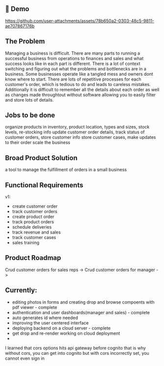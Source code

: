 ## 🎥 Demo


https://github.com/user-attachments/assets/78b650a2-0303-48c5-9811-ae707867176b

## The Problem

Managing a business is difficult. There are many parts to running a successful business from operations to finances and sales and what success looks like in each part is different. There is a lot of context switching and figuring out what the problems and bottlenecks are in a business. Some businesses operate like a tangled mess and owners dont know where to start. There are lots of repetitive processes for each customer's order, which is tedious to do and leads to careless mistakes. Additionally it is difficult to remember all the details about each order as well as changes made throughtout without software allowing you to easily filter and store lots of details.

## Jobs to be done

organize products in inventory, product location, types and sizes, stock levels, re-stocking info
update customer order details, track status of customer orders, store customer info
store customer cases, make updates to their order
scale the business

## Broad Product Solution

a tool to manage the fulfillment of orders in a small business

## Functional Requirements

v1:

- create customer order
- track customer orders
- create product order
- track product orders
- schedule deliveries
- track revenue and sales
- track customer cases
- sales training

## Product Roadmap

Crud customer orders for sales reps -> Crud customer orders for manager ->

## Currently:

- editing photos in forms and creating drop and browse compoents with pdf viewer - complete
- authentication and user dashboards(manager and sales) - complete
- auto generates id where needed
- improving the user centered interface
- deploying backend on a cloud server - complete
- get drop and re-render working on cloud deployment
-

I learned that cors options hits api gateway before cognito that is why without cors, you can get into cognito but with cors incorrectly set, you cannot even sign in
